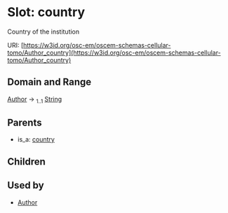 
# Slot: country

Country of the institution

URI: [https://w3id.org/osc-em/oscem-schemas-cellular-tomo/Author_country](https://w3id.org/osc-em/oscem-schemas-cellular-tomo/Author_country)


## Domain and Range

[Author](Author.md) &#8594;  <sub>1..1</sub> [String](types/String.md)

## Parents

 *  is_a: [country](country.md)

## Children


## Used by

 * [Author](Author.md)
